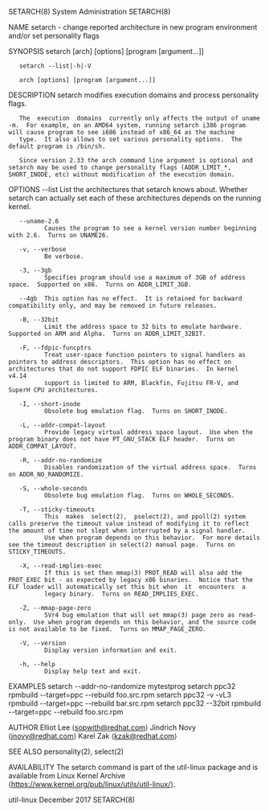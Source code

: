 SETARCH(8)                                                                                  System Administration                                                                                  SETARCH(8)

NAME
       setarch - change reported architecture in new program environment and/or set personality flags

SYNOPSIS
       setarch [arch] [options] [program [argument...]]

       setarch --list|-h|-V

       arch [options] [program [argument...]]

DESCRIPTION
       setarch modifies execution domains and process personality flags.

       The  execution  domains  currently only affects the output of uname -m.  For example, on an AMD64 system, running setarch i386 program will cause program to see i686 instead of x86_64 as the machine
       type.  It also allows to set various personality options.  The default program is /bin/sh.

       Since version 2.33 the arch command line argument is optional and setarch may be used to change personality flags (ADDR_LIMIT_*, SHORT_INODE, etc) without modification of the execution domain.

OPTIONS
       --list List the architectures that setarch knows about.  Whether setarch can actually set each of these architectures depends on the running kernel.

       --uname-2.6
              Causes the program to see a kernel version number beginning with 2.6.  Turns on UNAME26.

       -v, --verbose
              Be verbose.

       -3, --3gb
              Specifies program should use a maximum of 3GB of address space.  Supported on x86.  Turns on ADDR_LIMIT_3GB.

       --4gb  This option has no effect.  It is retained for backward compatibility only, and may be removed in future releases.

       -B, --32bit
              Limit the address space to 32 bits to emulate hardware.  Supported on ARM and Alpha.  Turns on ADDR_LIMIT_32BIT.

       -F, --fdpic-funcptrs
              Treat user-space function pointers to signal handlers as pointers to address descriptors.  This option has no effect on architectures that do not support FDPIC ELF binaries.  In kernel  v4.14
              support is limited to ARM, Blackfin, Fujitsu FR-V, and SuperH CPU architectures.

       -I, --short-inode
              Obsolete bug emulation flag.  Turns on SHORT_INODE.

       -L, --addr-compat-layout
              Provide legacy virtual address space layout.  Use when the program binary does not have PT_GNU_STACK ELF header.  Turns on ADDR_COMPAT_LAYOUT.

       -R, --addr-no-randomize
              Disables randomization of the virtual address space.  Turns on ADDR_NO_RANDOMIZE.

       -S, --whole-seconds
              Obsolete bug emulation flag.  Turns on WHOLE_SECONDS.

       -T, --sticky-timeouts
              This  makes  select(2),  pselect(2), and ppoll(2) system calls preserve the timeout value instead of modifying it to reflect the amount of time not slept when interrupted by a signal handler.
              Use when program depends on this behavior.  For more details see the timeout description in select(2) manual page.  Turns on STICKY_TIMEOUTS.

       -X, --read-implies-exec
              If this is set then mmap(3) PROT_READ will also add the PROT_EXEC bit - as expected by legacy x86 binaries.  Notice that the ELF loader will automatically set this bit when  it  encounters  a
              legacy binary.  Turns on READ_IMPLIES_EXEC.

       -Z, --mmap-page-zero
              SVr4 bug emulation that will set mmap(3) page zero as read-only.  Use when program depends on this behavior, and the source code is not available to be fixed.  Turns on MMAP_PAGE_ZERO.

       -V, --version
              Display version information and exit.

       -h, --help
              Display help text and exit.

EXAMPLES
       setarch --addr-no-randomize mytestprog
       setarch ppc32 rpmbuild --target=ppc --rebuild foo.src.rpm
       setarch ppc32 -v -vL3 rpmbuild --target=ppc --rebuild bar.src.rpm
       setarch ppc32 --32bit rpmbuild --target=ppc --rebuild foo.src.rpm

AUTHOR
       Elliot Lee ⟨sopwith@redhat.com⟩
       Jindrich Novy ⟨jnovy@redhat.com⟩
       Karel Zak ⟨kzak@redhat.com⟩

SEE ALSO
       personality(2), select(2)

AVAILABILITY
       The setarch command is part of the util-linux package and is available from Linux Kernel Archive ⟨https://www.kernel.org/pub/linux/utils/util-linux/⟩.

util-linux                                                                                      December 2017                                                                                      SETARCH(8)

